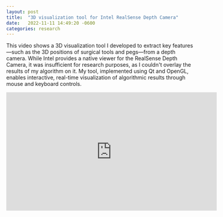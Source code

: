 ```yaml
---
layout: post
title:  "3D visualization tool for Intel RealSense Depth Camera"
date:   2022-11-11 14:49:20 -0600
categories: research
---
```


This video shows a 3D visualization tool I developed to extract key features—such as the 3D positions of surgical tools and pegs—from a depth camera. While Intel provides a native viewer for the RealSense Depth Camera, it was insufficient for research purposes, as I couldn't overlay the results of my algorithm on it. My tool, implemented using Qt and OpenGL, enables interactive, real-time visualization of algorithmic results through mouse and keyboard controls.



<iframe width="560" height="315" src="https://www.youtube.com/embed/qYSltm59dsE?si=SAYbI41qdXM-Z9tk" title="YouTube video player" frameborder="0" allow="accelerometer; autoplay; clipboard-write; encrypted-media; gyroscope; picture-in-picture; web-share" referrerpolicy="strict-origin-when-cross-origin" allowfullscreen></iframe>